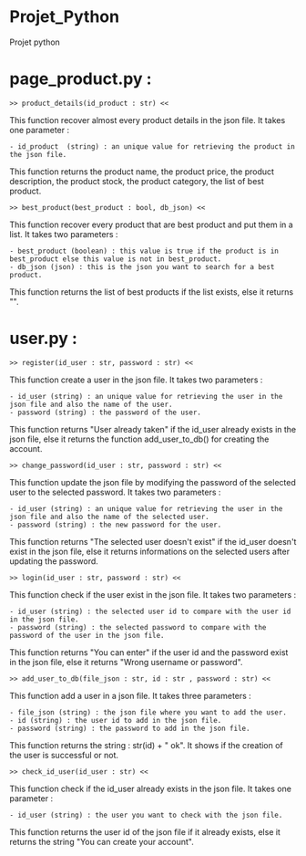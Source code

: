 # Projet_Python
Projet python

# page_product.py : 


    >> product_details(id_product : str) <<

This function recover almost every product details in the json file. It takes one parameter : 

    - id_product  (string) : an unique value for retrieving the product in the json file.

This function returns the product name, the product price, the product description, the product stock, the product category, the list of best product.

    >> best_product(best_product : bool, db_json) <<

This function recover every product that are best product and put them in a list. It takes two parameters : 

    - best_product (boolean) : this value is true if the product is in best_product else this value is not in best_product.
    - db_json (json) : this is the json you want to search for a best product.

This function returns the list of best products if the list exists, else it returns "".

# user.py : 


    >> register(id_user : str, password : str) <<

This function create a user in the json file. It takes two parameters : 

    - id_user (string) : an unique value for retrieving the user in the json file and also the name of the user.
    - password (string) : the password of the user.

This function returns "User already taken" if the id_user already exists in the json file, else it returns the function add_user_to_db() for creating the account.

    >> change_password(id_user : str, password : str) <<

This function update the json file by modifying the password of the selected user to the selected password. It takes two parameters :

    - id_user (string) : an unique value for retrieving the user in the json file and also the name of the selected user.
    - password (string) : the new password for the user.

This function returns "The selected user doesn't exist" if the id_user doesn't exist in the json file, else it returns informations on the selected users after updating the password.

    >> login(id_user : str, password : str) <<

This function check if the user exist in the json file. It takes two parameters :

    - id_user (string) : the selected user id to compare with the user id in the json file.
    - password (string) : the selected password to compare with the password of the user in the json file.

This function returns "You can enter" if the user id and the password exist in the json file, else it returns "Wrong username or password".

    >> add_user_to_db(file_json : str, id : str , password : str) <<

This function add a user in a json file. It takes three parameters :

    - file_json (string) : the json file where you want to add the user.
    - id (string) : the user id to add in the json file.
    - password (string) : the password to add in the json file.

This function returns the string : str(id) + " ok". It shows if the creation of the user is successful or not.

    >> check_id_user(id_user : str) <<

This function check if the id_user already exists in the json file. It takes one parameter : 

    - id_user (string) : the user you want to check with the json file.

This function returns the user id of the json file if it already exists, else it returns the string "You can create your account".
